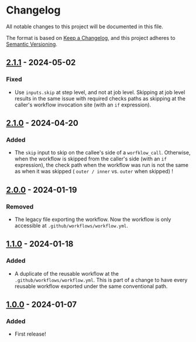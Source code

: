 # Changelog

All notable changes to this project will be documented in this file.

The format is based on [Keep a Changelog](https://keepachangelog.com/en/1.1.0/),
and this project adheres to [Semantic Versioning](https://semver.org/spec/v2.0.0.html).

## [2.1.1] - 2024-05-02

### Fixed

- Use `inputs.skip` at step level, and not at job level. Skipping at job level results in the same issue with
  required checks paths as skipping at the caller's workflow invocation site (with an `if` expression).

## [2.1.0] - 2024-04-20

### Added

- The `skip` input to skip on the callee's side of a `worfklow_call`. Otherwise, when the workflow is skipped from
  the caller's side (with an `if` expression), the check path when the workflow was run is not the same as when
  it was skipped ( `outer / inner` vs. `outer` when skipped) !

## [2.0.0] - 2024-01-19

### Removed

- The legacy file exporting the workflow. Now the workflow is only accessible at `.github/workflows/workflow.yml`.

## [1.1.0] - 2024-01-18

### Added

- A duplicate of the reusable workflow at the `.github/workflows/workflow.yml`. This is part of a change to have
  every reusable workflow exported under the same conventional path.

## [1.0.0] - 2024-01-07

### Added

- First release!

[2.1.1]: https://github.com/infra-blocks/aws-ecr-docker-tag-workflow/compare/v2.1.0...v2.1.1
[2.1.0]: https://github.com/infra-blocks/aws-ecr-docker-tag-workflow/compare/v2.0.0...v2.1.0
[2.0.0]: https://github.com/infra-blocks/aws-ecr-docker-tag-workflow/compare/v1.1.0...v2.0.0
[1.1.0]: https://github.com/infra-blocks/aws-ecr-docker-tag-workflow/compare/v1.0.0...v1.1.0
[1.0.0]: https://github.com/infra-blocks/aws-ecr-docker-tag-workflow/releases/tag/v1.0.0
